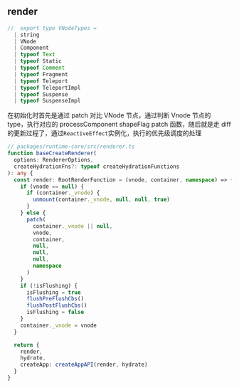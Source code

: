 ## render

```ts
//  export type VNodeTypes =
  | string
  | VNode
  | Component
  | typeof Text
  | typeof Static
  | typeof Comment
  | typeof Fragment
  | typeof Teleport
  | typeof TeleportImpl
  | typeof Suspense
  | typeof SuspenseImpl

```

<!-- TODO: diff update -->

在初始化时首先是通过 patch 对比 VNode 节点，通过判断 Vnode 节点的 type，执行对应的 processComponent shapeFlag patch 函数，随后就是走 diff 的更新过程了，通过`ReactiveEffect`实例化，执行的优先级调度的处理

```ts
// packages/runtime-core/src/renderer.ts
function baseCreateRenderer(
  options: RendererOptions,
  createHydrationFns?: typeof createHydrationFunctions
): any {
  const render: RootRenderFunction = (vnode, container, namespace) => {
    if (vnode == null) {
      if (container._vnode) {
        unmount(container._vnode, null, null, true)
      }
    } else {
      patch(
        container._vnode || null,
        vnode,
        container,
        null,
        null,
        null,
        namespace
      )
    }
    if (!isFlushing) {
      isFlushing = true
      flushPreFlushCbs()
      flushPostFlushCbs()
      isFlushing = false
    }
    container._vnode = vnode
  }

  return {
    render,
    hydrate,
    createApp: createAppAPI(render, hydrate)
  }
}
```

<!-- ```ts
// packages/reactivity/src/effect.ts
// TODO:
``` -->

<Gitalk />
